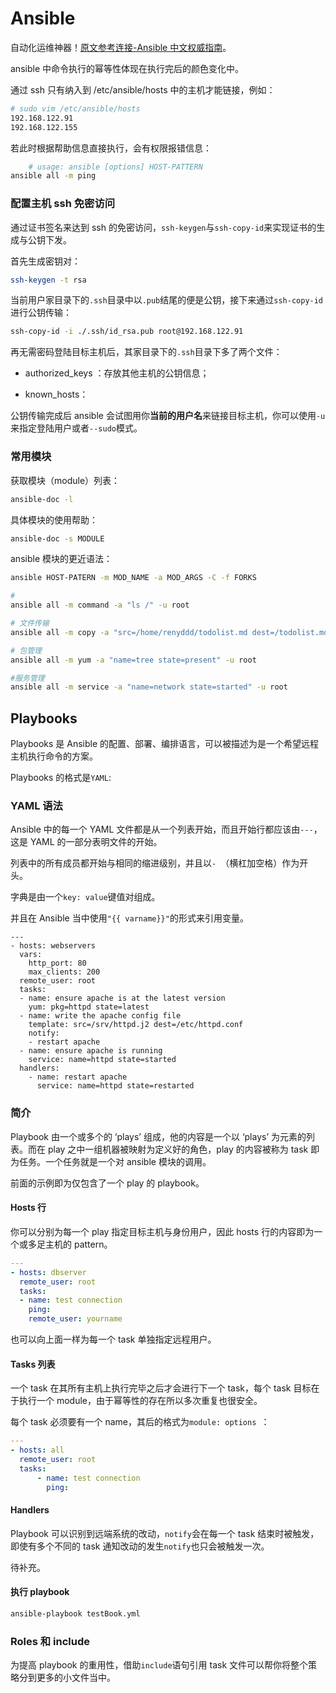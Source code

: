 # Ansible
自动化运维神器！[原文参考连接-Ansible 中文权威指南](https://ansible-tran.readthedocs.io/en/latest/docs/playbooks.html)。

ansible 中命令执行的幂等性体现在执行完后的颜色变化中。

通过 ssh 只有纳入到 /etc/ansible/hosts 中的主机才能链接，例如：

 ```bash
# sudo vim /etc/ansible/hosts
192.168.122.91
192.168.122.155
 ```

若此时根据帮助信息直接执行，会有权限报错信息：

```bash
    # usage: ansible [options] HOST-PATTERN
ansible all -m ping
```

### 配置主机 ssh 免密访问

通过证书签名来达到 ssh 的免密访问，`ssh-keygen`与`ssh-copy-id`来实现证书的生成与公钥下发。

首先生成密钥对：

```bash
ssh-keygen -t rsa
```

当前用户家目录下的`.ssh`目录中以`.pub`结尾的便是公钥，接下来通过`ssh-copy-id`进行公钥传输：

```bash
ssh-copy-id -i ./.ssh/id_rsa.pub root@192.168.122.91
```

再无需密码登陆目标主机后，其家目录下的`.ssh`目录下多了两个文件：

- authorized_keys ：存放其他主机的公钥信息；

- known_hosts：

公钥传输完成后 ansible 会试图用你**当前的用户名**来链接目标主机，你可以使用`-u`来指定登陆用户或者`--sudo`模式。

### 常用模块

获取模块（module）列表：

```bash
ansible-doc -l
```

具体模块的使用帮助：

```bash
ansible-doc -s MODULE
```

ansible 模块的更近语法：

```bash
ansible HOST-PATERN -m MOD_NAME -a MOD_ARGS -C -f FORKS

# 
ansible all -m command -a "ls /" -u root

# 文件传输
ansible all -m copy -a "src=/home/renyddd/todolist.md dest=/todolist.md" -u root

# 包管理
ansible all -m yum -a "name=tree state=present" -u root

#服务管理
ansible all -m service -a "name=network state=started" -u root
```



## Playbooks

Playbooks 是 Ansible 的配置、部署、编排语言，可以被描述为是一个希望远程主机执行命令的方案。

Playbooks 的格式是`YAML`:

### YAML 语法

Ansible 中的每一个 YAML 文件都是从一个列表开始，而且开始行都应该由`---`，这是 YAML 的一部分表明文件的开始。

列表中的所有成员都开始与相同的缩进级别，并且以`- `（横杠加空格）作为开头。

字典是由一个`key: value`键值对组成。

并且在 Ansible 当中使用`"{{ varname}}"`的形式来引用变量。

```yam
---
- hosts: webservers
  vars:
    http_port: 80
    max_clients: 200
  remote_user: root
  tasks:
  - name: ensure apache is at the latest version
    yum: pkg=httpd state=latest
  - name: write the apache config file
    template: src=/srv/httpd.j2 dest=/etc/httpd.conf
    notify:
    - restart apache
  - name: ensure apache is running
    service: name=httpd state=started
  handlers:
    - name: restart apache
      service: name=httpd state=restarted
```

### 简介

Playbook 由一个或多个的 ‘plays’ 组成，他的内容是一个以 ‘plays’ 为元素的列表。而在 play 之中一组机器被映射为定义好的角色，play 的内容被称为 task 即为任务。一个任务就是一个对 ansible 模块的调用。

前面的示例即为仅包含了一个 play 的 playbook。

#### Hosts 行

你可以分别为每一个 play 指定目标主机与身份用户，因此 hosts 行的内容即为一个或多足主机的 pattern。

```yaml
---
- hosts: dbserver
  remote_user: root
  tasks:
  - name: test connection
    ping:
    remote_user: yourname
```

 也可以向上面一样为每一个 task 单独指定远程用户。

#### Tasks 列表

一个 task 在其所有主机上执行完毕之后才会进行下一个 task，每个 task 目标在于执行一个 module，由于幂等性的存在所以多次重复也很安全。

每个 task 必须要有一个 name，其后的格式为`module: options `：

```yaml
---
- hosts: all
  remote_user: root
  tasks:
      - name: test connection
        ping:
```

#### Handlers

Playbook 可以识别到远端系统的改动，`notify`会在每一个 task 结束时被触发，即使有多个不同的 task 通知改动的发生`notify`也只会被触发一次。

待补充。 

#### 执行 playbook

```bash
ansible-playbook testBook.yml
```

### Roles 和 include

为提高 playbook 的重用性，借助`include`语句引用 task 文件可以帮你将整个策略分到更多的小文件当中。















